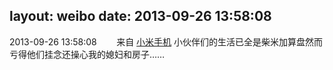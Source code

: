 layout: weibo
date: 2013-09-26 13:58:08
---
2013-09-26 13:58:08  &nbsp;&nbsp;&nbsp;&nbsp;&nbsp;&nbsp; 来自 <a href="http://app.weibo.com/t/feed/22zMnn" rel="nofollow">小米手机</a>
小伙伴们的生活已全是柴米加算盘然而亏得他们挂念还操心我的媳妇和房子…… ​​​

